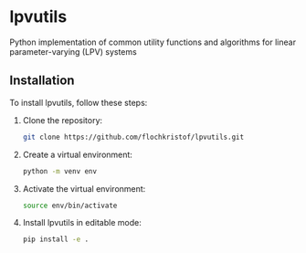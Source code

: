 # lpvutils
Python implementation of common utility functions and algorithms for linear parameter-varying (LPV) systems

## Installation

To install lpvutils, follow these steps:

1. Clone the repository:
    ```bash
    git clone https://github.com/flochkristof/lpvutils.git
    ```

2. Create a virtual environment:
    ```bash
    python -m venv env
    ```

3. Activate the virtual environment:
    ```bash
    source env/bin/activate
    ```

4. Install lpvutils in editable mode:
    ```bash
    pip install -e .
    ```